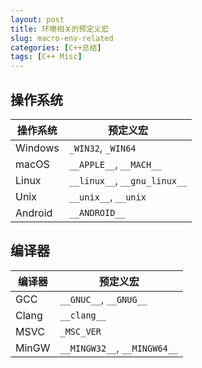 ```yaml
---
layout: post
title: 环境相关的预定义宏
slug: macro-env-related
categories: [C++总结]
tags: [C++ Misc]
---
```


## 操作系统

| 操作系统     | 预定义宏                     |
| ------------ | ---------------------------- |
| Windows      | `_WIN32`, `_WIN64`           |
| macOS        | `__APPLE__`, `__MACH__`      |
| Linux        | `__linux__`, `__gnu_linux__` |
| Unix         | `__unix__`, `__unix`         |
| Android      | `__ANDROID__`                |

## 编译器

| 编译器 | 预定义宏                     |
| ------ | ---------------------------- |
| GCC    | `__GNUC__`, `__GNUG__`       |
| Clang  | `__clang__`                  |
| MSVC   | `_MSC_VER`                   |
| MinGW  | `__MINGW32__`, `__MINGW64__` |
